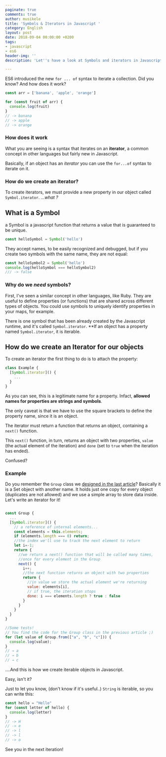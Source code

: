 ```yaml
---
paginate: true
comments: true
author: musikele
title: 'Symbols & Iterators in Javascript '
category: English
layout: post
date: 2018-09-04 00:00:00 +0200
tags:
- javascript
- es6
header-img: ''
description: 'Let''s have a look at Symbols and iterators in Javascript. '

---
```

ES6 introduced the new `for ... of` syntax to iterate a collection. Did you know? And how does it work?

```javascript
const arr = ['banana', 'apple', 'orange']

for (const fruit of arr) {
  console.log(fruit)
}
// -> banana
// -> apple
// -> orange
```

### How does it work 

What you are seeing is a syntax that iterates on an **iterator**, a common concept in other languages but fairly new in Javascript. 

Basically, if an object has an _iterator_ you can use the `for...of` syntax to iterate on it. 

### How do we create an iterator? 

To create iterators, we must provide a new property in our object called `Symbol.iterator`. _...what ?_

## What is a Symbol 

a Symbol is a javascript function that returns a value that is guaranteed to be unique. 

```javascript 
const helloSymbol = Symbol('hello')
```

They accept names, to be easily recognized and debugged, but if you create two symbols with the same name, they are not equal: 

```javascript 
const helloSymbol2 = Symbol('hello')
console.log(helloSymbol === helloSymbol2)
/// -> false 
```

### Why do we _need_ symbols? 

First, I've seen a similar concept in other languages, like Ruby. They are useful to define properties (or functions) that are shared across different types of objects. You could use symbols to uniquely identify properties in your maps, for example. 

There is one symbol that has been already created by the Javascript runtime, and it's called `Symbol.iterator`. **If an object has a property named `Symbol.iterator`, it is iterable. 

## How do we create an Iterator for our objects

To create an iterator the first thing to do is to attach the property: 

```javascript
class Example {
  [Symbol.iterator]() {
    ...
  }
}
```

As you can see, this is a legitimate name for a property. Infact, **allowed names for properties are strings and symbols**. 

The only caveat is that we have to use the square brackets to define the property name, since it is an object. 

The iterator must return a function that returns an object, containing a `next()` function. 

This `next()` function, in turn, returns an object with two properties, `value` (the actual element of the iteration) and `done` (set to `true` when the iteration has ended). 

Confused? 

### Example 

Do you remember the `Group` class we [designed in the last article](https://michelenasti.com/2018/09/03/some-things-you-may-not-know-about-object-oriented-javascript-es6.html)? Basically it is a Set object with another name. It holds just one copy for every object (duplicates are not allowed) and we use a simple array to store data inside. Let's write an iterator for it! 

```javascript

const Group {
  ...
  [Symbol.iterator]() {
    // a reference of internal elements...
    const elements = this.elements;
    if (elements.length === 0) return; 
    //the index we'll use to track the next element to return
    let i=-1;
    return {
      //we return a next() function that will be called many times, 
      //once for every element in the Group 
      next() {
        i++;
        //the next function returns an object with two properties
        return {
          //in value we store the actual element we're returning 
          value: elements[i],
          // if true, the iteration stops 
          done: i === elements.length ? true : false
        }
      }
    }
  }
}

//Some tests! 
// You find the code for the Group class in the previous article ;) 
for (let value of Group.from(["a", "b", "c"])) {
  console.log(value);
}
// → a
// → b
// → c
```

....And this is how we create iterable objects in Javascript. 

Easy, isn't it? 

Just to let you know, (don't know if it's useful..) `String` is iterable, so you can write this:

```javascript 
const hello = "Hello" 
for (const letter of hello) {
  console.log(letter)
}
// -> H
// -> e
// -> l
// -> l
// -> o
```

See you in the next iteration! 